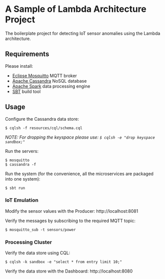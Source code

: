 # A Sample of Lambda Architecture Project

The boilerplate project for detecting IoT sensor anomalies using the Lambda architecture.

## Requirements

Please install:

 - [Eclipse Mosquitto](https://mosquitto.org/) MQTT broker
 - [Apache Cassandra](http://cassandra.apache.org/) NoSQL database
 - [Apache Spark](https://spark.apache.org/) data processing engine
 - [SBT](http://www.scala-sbt.org/) build tool

## Usage

Configure the Cassandra data store:

    $ cqlsh -f resources/cql/schema.cql

*NOTE: For dropping the keyspace please use: `$ cqlsh -e "drop keyspace sandbox;"`*

Run the servers:

    $ mosquitto
    $ cassandra -f

Run the system (for the convenience, all the microservices are packaged into one system):

    $ sbt run

### IoT Emulation

Modify the sensor values with the Producer: http://localhost:8081

Verify the messages by subscribing to the required MQTT topic:

    $ mosquitto_sub -t sensors/power

### Processing Cluster

Verify the data store using CQL:

    $ cqlsh -k sandbox -e "select * from entry limit 10;"

Verify the data store with the Dashboard: http://localhost:8080
